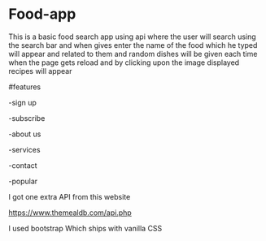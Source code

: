 # Food-app
This is a basic food search app using api where the user will search using the search bar and when gives enter the name of the food which he typed will appear and related to them and random dishes will be given each time when the page gets reload and by clicking upon the image displayed recipes will appear

#features

-sign up

-subscribe

-about us 

-services

-contact

-popular

I got one extra API from this website

https://www.themealdb.com/api.php

I used bootstrap  Which ships with vanilla CSS
